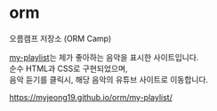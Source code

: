 # orm
오름캠프 저장소 (ORM Camp)


[my-playlist](https://github.com/myjeong19/orm/tree/main/my-playlist)는 제가 좋아하는 음악을 표시한 사이트입니다.  
순수 HTML과 CSS로 구현되었으며,  
음악 듣기를 클릭시, 해당 음악의 유튜브 사이트로 이동합니다.   

https://myjeong19.github.io/orm/my-playlist/

